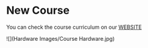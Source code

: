 # New Course

You can check the course curriculum on our [WEBSITE](https://www.cipher2infinity.com/)

![](Hardware Images/Course Hardware.jpg)

